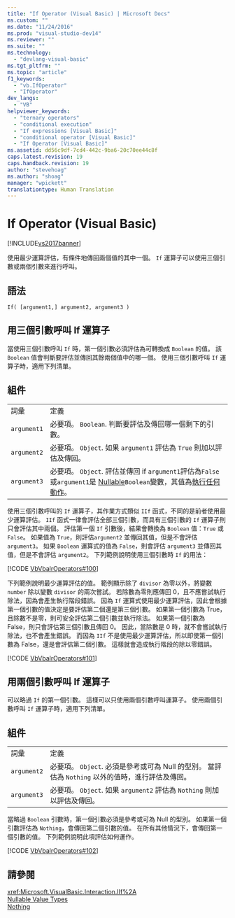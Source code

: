 ```yaml
---
title: "If Operator (Visual Basic) | Microsoft Docs"
ms.custom: ""
ms.date: "11/24/2016"
ms.prod: "visual-studio-dev14"
ms.reviewer: ""
ms.suite: ""
ms.technology: 
  - "devlang-visual-basic"
ms.tgt_pltfrm: ""
ms.topic: "article"
f1_keywords: 
  - "vb.IfOperator"
  - "IfOperator"
dev_langs: 
  - "VB"
helpviewer_keywords: 
  - "ternary operators"
  - "conditional execution"
  - "If expressions [Visual Basic]"
  - "conditional operator [Visual Basic]"
  - "If Operator [Visual Basic]"
ms.assetid: dd56c9df-7cd4-442c-9ba6-20c70ee44c8f
caps.latest.revision: 19
caps.handback.revision: 19
author: "stevehoag"
ms.author: "shoag"
manager: "wpickett"
translationtype: Human Translation
---
```

# If Operator (Visual Basic)
[!INCLUDE[vs2017banner](../../../csharp/includes/vs2017banner.md)]

使用最少運算評估，有條件地傳回兩個值的其中一個。  `If` 運算子可以使用三個引數或兩個引數來進行呼叫。  
  
## 語法  
  
```  
If( [argument1,] argument2, argument3 )  
```  
  
## 用三個引數呼叫 If 運算子  
 當使用三個引數呼叫 `If` 時，第一個引數必須評估為可轉換成 `Boolean` 的值。  該 `Boolean` 值會判斷要評估並傳回其餘兩個值中的哪一個。  使用三個引數呼叫 `If` 運算子時，適用下列清單。  
  
## 組件  
  
|||  
|-|-|  
|詞彙|定義|  
|`argument1`|必要項。  `Boolean`.  判斷要評估及傳回哪一個剩下的引數。|  
|`argument2`|必要項。  `Object`.  如果 `argument1` 評估為 `True` 則加以評估及傳回。|  
|`argument3`|必要項。  `Object`.  評估並傳回 if `argument1`評估為`False`或`argument1`是 [Nullable](../../../visual-basic/programming-guide/language-features/data-types/nullable-value-types.md)`Boolean`變數，其值為[執行任何動作](../../../visual-basic/language-reference/nothing.md)。|  
  
 使用三個引數呼叫的 `If` 運算子，其作業方式類似 `IIf` 函式，不同的是前者使用最少運算評估。  `IIf` 函式一律會評估全部三個引數，而具有三個引數的 `If` 運算子則只會評估其中兩個。  評估第一個 `If` 引數後，結果會轉換為 `Boolean` 值：`True` 或 `False`。  如果值為 `True`，則評估`argument2` 並傳回其值，但是不會評估 `argument3`。  如果 `Boolean` 運算式的值為 `False`，則會評估 `argument3` 並傳回其值，但是不會評估 `argument2`。  下列範例說明使用三個引數時 `If` 的用法：  
  
 [!CODE [VbVbalrOperators#100](../CodeSnippet/VS_Snippets_VBCSharp/VbVbalrOperators#100)]  
  
 下列範例說明最少運算評估的值。  範例顯示除了 `divisor` 為零以外，將變數 `number` 除以變數 `divisor` 的兩次嘗試。  若除數為零則應傳回 0，且不應嘗試執行除法，因為會產生執行階段錯誤。  因為 `If` 運算式使用最少運算評估，因此會根據第一個引數的值決定是要評估第二個還是第三個引數。  如果第一個引數為 True，且除數不是零，則可安全評估第二個引數並執行除法。  如果第一個引數為 False，則只會評估第三個引數且傳回 0。  因此，當除數是 0 時，就不會嘗試執行除法，也不會產生錯誤。  而因為 `IIf` 不是使用最少運算評估，所以即使第一個引數為 False，還是會評估第二個引數。  這樣就會造成執行階段的除以零錯誤。  
  
 [!CODE [VbVbalrOperators#101](../CodeSnippet/VS_Snippets_VBCSharp/VbVbalrOperators#101)]  
  
## 用兩個引數呼叫 If 運算子  
 可以略過 `If` 的第一個引數。  這樣可以只使用兩個引數呼叫運算子。  使用兩個引數呼叫 `If` 運算子時，適用下列清單。  
  
## 組件  
  
|||  
|-|-|  
|詞彙|定義|  
|`argument2`|必要項。  `Object`.  必須是參考或可為 Null 的型別。  當評估為 `Nothing` 以外的值時，進行評估及傳回。|  
|`argument3`|必要項。  `Object`.  如果 `argument2` 評估為 `Nothing` 則加以評估及傳回。|  
  
 當略過 `Boolean` 引數時，第一個引數必須是參考或可為 Null 的型別。  如果第一個引數評估為 `Nothing`，會傳回第二個引數的值。  在所有其他情況下，會傳回第一個引數的值。  下列範例說明此項評估如何運作。  
  
 [!CODE [VbVbalrOperators#102](../CodeSnippet/VS_Snippets_VBCSharp/VbVbalrOperators#102)]  
  
## 請參閱  
 <xref:Microsoft.VisualBasic.Interaction.IIf%2A>   
 [Nullable Value Types](../../../visual-basic/programming-guide/language-features/data-types/nullable-value-types.md)   
 [Nothing](../../../visual-basic/language-reference/nothing.md)